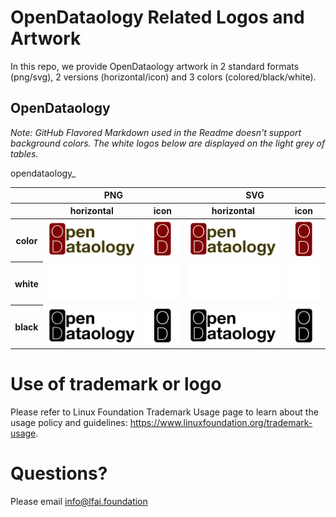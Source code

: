 # OpenDataology Related Logos and Artwork 
In this repo, we provide OpenDataology artwork in 2 standard formats (png/svg), 2 versions (horizontal/icon) and 3 colors (colored/black/white). 


## OpenDataology

*Note: GitHub Flavored Markdown used in the Readme doesn't support background colors. The white logos below are displayed on the light grey of tables.*

<table class="logos-table">
	<thead>
		<tr>
			<th></th>
			<th colspan="2">PNG</th>
			<th colspan="2">SVG</th>
		</tr>
		<tr>
			<th></th>
			<th>horizontal</th>
			<th>icon</th>opendataology_
			<th>horizontal</th>
			<th>icon</th>
		</tr>
	</thead>	
    <tbody>
		<tr>
			<th>color</th>
			<td><a href="horizontal/color/opendataology_horizontal-color.png" download><img src="horizontal/color/opendataology_horizontal-color.png" width="200"></a></td>
			<td><a href="icon/color/opendataology_icon-color.png" download><img src="icon/color/opendataology_icon-color.png" width="75"></a></td>
			<td><a href="horizontal/color/opendataology_horizontal-color.svg" download><img src="horizontal/color/opendataology_horizontal-color.svg" width="200"></a></td>
			<td><a href="icon/color/opendataology_icon-color.png" download><img src="icon/color/opendataology_icon-color.png" width="75"></a></td>
		</tr>
		<tr>
			<th>white</th>
			<td><a href="horizontal/white/opendataology_horizontal-white.png" download><img src="horizontal/white/opendataology_horizontal-white.png" width="200"></a></td>
			<td><a href="icon/white/opendataology_icon-white.png" download><img src="icon/white/opendataology_icon-white.png" width="75"></a></td>
			<td><a href="horizontal/white/opendataology_horizontal-white.svg" download><img src="horizontal/white/opendataology_horizontal-white.svg" width="200"></a></td>
			<td><a href="icon/white/opendataology_icon-white.svg" download><img src="icon/white/opendataology_icon-white.svg" width="75"></a></td>
		</tr>
		<tr>
			<th>black</th>
			<td><a href="horizontal/black/opendataology_horizontal-black.png" download><img src="horizontal/black/opendataology_horizontal-black.png" width="200"></a></td>
			<td><a href="icon/black/opendataology_icon-black.png" download><img src="icon/black/opendataology_icon-black.png" width="75"></a></td>
			<td><a href="horizontal/black/opendataology_horizontal-black.svg" download><img src="horizontal/black/opendataology_horizontal-black.svg" width="200"></a></td>
			<td><a href="icon/black/opendataology_icon-black.svg" download><img src="icon/black/opendataology_icon-black.svg" width="75"></a></td>
		</tr>
	</tbody>	
</table>




# Use of trademark or logo 
Please refer to Linux Foundation Trademark Usage page to learn about the usage policy and guidelines: https://www.linuxfoundation.org/trademark-usage. 

# Questions? 
Please email info@lfai.foundation
